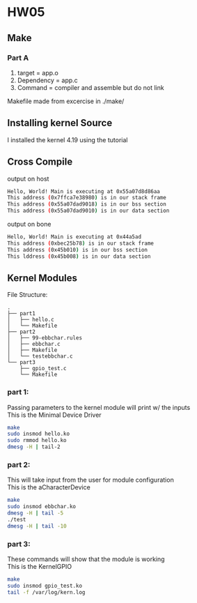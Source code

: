 # HW05

## Make  
### Part A  
1. target = app.o  
2. Dependency = app.c  
3. Command = compiler and assemble but do not link  

Makefile made from excercise in ./make/  

## Installing kernel Source  
I installed the kernel 4.19 using the tutorial

## Cross Compile

output on host  
```bash
Hello, World! Main is executing at 0x55a07d8d86aa  
This address (0x7ffca7e38980) is in our stack frame  
This address (0x55a07dad9018) is in our bss section  
This address (0x55a07dad9010) is in our data section  
```

output on bone  
```bash
Hello, World! Main is executing at 0x44a5ad  
This address (0xbec25b78) is in our stack frame  
This address (0x45b010) is in our bss section  
This lddress (0x45b008) is in our data section  
```

## Kernel Modules  
File Structure:
```
.
├── part1
│   ├── hello.c
│   └── Makefile
├── part2
│   ├── 99-ebbchar.rules
│   ├── ebbchar.c
│   ├── Makefile
│   └── testebbchar.c
└── part3
    ├── gpio_test.c
    └── Makefile
```

### part 1:  
Passing parameters to the kernel module will print w/ the inputs  
This is the Minimal Device Driver  
```bash
make  
sudo insmod hello.ko  
sudo rmmod hello.ko  
dmesg -H | tail-2  
```

### part 2:  
This will take input from the user for module configuration  
This is the aCharacterDevice  
```bash
make
sudo insmod ebbchar.ko
dmesg -H | tail -5
./test
dmesg -H | tail -10
```

### part 3:  
These commands will show that the module is working  
This is the KernelGPIO  
```bash
make
sudo insmod gpio_test.ko
tail -f /var/log/kern.log
```
